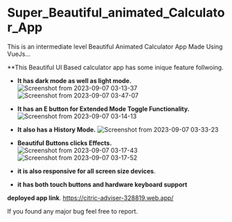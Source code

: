 # Super_Beautiful_animated_Calculator_App
This is an intermediate level Beautiful Animated Calculator App Made Using VueJs...

**This Beautiful UI Based calculator app has some inique feature follwoing.

* **It has dark mode as well as light mode.**
![Screenshot from 2023-09-07 03-13-37](https://github.com/AR1Ablock/Super_Beautiful_animated_Calculator_App/assets/78879680/30c65c37-7a61-4533-9510-cbc3467dc662)
![Screenshot from 2023-09-07 03-47-07](https://github.com/AR1Ablock/Super_Beautiful_animated_Calculator_App/assets/78879680/85a46bf2-d612-45a3-96d2-64cd7348d431)

* **It has an E button for Extended Mode Toggle Functionality.**
![Screenshot from 2023-09-07 03-14-13](https://github.com/AR1Ablock/Super_Beautiful_animated_Calculator_App/assets/78879680/5426f271-68a4-43c8-be53-35f858f513e9)

* **It also has a History Mode.**
![Screenshot from 2023-09-07 03-33-23](https://github.com/AR1Ablock/Super_Beautiful_animated_Calculator_App/assets/78879680/82d2b1da-c2cc-41b0-a547-a4829c1f60da)

* **Beautiful Buttons clicks Effects.**
![Screenshot from 2023-09-07 03-17-43](https://github.com/AR1Ablock/Super_Beautiful_animated_Calculator_App/assets/78879680/1d4ca343-0863-4d20-80d7-704c7bced935)
![Screenshot from 2023-09-07 03-17-52](https://github.com/AR1Ablock/Super_Beautiful_animated_Calculator_App/assets/78879680/238628ae-5a65-44a7-94f4-6051a922fa2d)

* **it is also responsive for all screen size devices**.

* **it has both touch buttons and hardware keyboard support**

**deployed app link**.
https://citric-adviser-328819.web.app/

If you found any major bug feel free to report.
